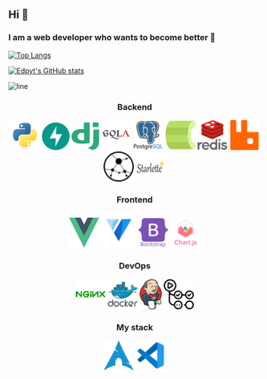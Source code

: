 ## Hi 👋

### I am a web developer who wants to become better 🎯

[![Top Langs](https://github-readme-stats.vercel.app/api/top-langs/?username=edpyt&layout=compact)](https://github.com/edpyt/github-readme-stats)

[![Edpyt's GitHub stats](https://github-readme-stats.vercel.app/api?username=edpyt)](https://github.com/edpyt/github-readme-stats)


![line](https://capsule-render.vercel.app/api?type=rect&color=gradient&height=1)


<h3 align="center">Backend</h3>

<div align="center">
    <img alt="python" src="assets/backend/python-original.svg" width="60" height="60"/>
    <img alt="fastapi" src="assets/backend/fastapi.svg" width="55" height="55"/>
    <img alt="django" src="assets/backend/django.svg" width="55" height="55"/>
    <img alt="sqlalchemy" src="assets/backend/sqlalchemy.svg" width="60" height="60"/>
    <img alt="postgresql" src="assets/backend/postgresql.svg" width="60" height="60"/>
    <img alt="celery" src="assets/backend/celery.svg" width="60" height="60"/>
    <img alt="redis" src="assets/backend/redis.svg" width="60" height="60"/>
    <img alt="rabbitmq" src="assets/backend/rabbitmq.svg" width="60" height="60"/>
    <img alt="aiohttp" src="assets/backend/aiohttp.svg" width="60" height="60"/>
    <img alt="starlette" src="assets/backend/starlette.svg" width="60" height="60"/>
</div>


<h3 align="center">Frontend</h3>

<div align="center">
    <img alt="vue" src="assets/frontend/vue.svg" width="60" height="60"/>
    <img alt="vuetify" src="assets/frontend/vuetify.svg" width="70" height="70"/>
    <img alt="bootstrap" src="assets/frontend/bootstrap.svg" width="60" height="60"/>
    <img alt="chartjs" src="assets/frontend/chartjs.svg" width="60" height="60"/>
    
</div>


<h3 align="center">DevOps</h3>

<div align="center">
    <img alt="nginx" src="assets/devops/nginx.svg" width="60" height="60"/>
    <img alt="docker" src="assets/devops/docker.svg" width="60" height="60"/>
    <img alt="jenkins" src="assets/devops/jenkins.svg" height="60"/>
    <img alt="githubactions" src="assets/devops/actions.svg" width="60" height="60"/>
</div>

<h3 align="center">My stack</h3>

<div align="center">
    <img alt="iusearchbtw" src="assets/stack/arch.svg" width="60" height="60"/>
    <img alt="vscode" src="assets/stack/vscode.svg" width="60" height="60"/>
</div>



<!-- <div align="center">
    <img alt="python" src="assets/backend/python-original.svg" width="60" height="60"/>
    <img alt="fastapi" src="assets/technologies/backend/fastapi-1.svg" width="55" height="55"/>
    <img src="assets/technologies/backend/django.svg" alt="django" width="50" height="50"/> 
    <img src="assets/technologies/backend/nodejs-original-wordmark.svg" alt="nodejs" width="60" height="60"/>
    <img src="assets/technologies/backend/postgresql-original-wordmark.svg" alt="postgresql" width="60" height="60"/>   
    <img src="assets/technologies/backend/redis-original-wordmark.svg" alt="redis" width="60" height="60"/>
    <img src="assets/technologies/backend/nginx-original.svg" alt="nginx" width="60" height="60"/>
    <img src="assets/technologies/backend/aiohttp-plain.svg" alt="aiohttp" width="60" height="60">
    <img src="assets/technologies/backend/SQLAlchemy.svg" alt="sqlalchemy" width="60" height="60">
</div> -->
